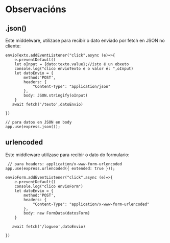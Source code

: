# Observacións

## .json()

Este míddelware, utilízase para recibir o dato enviado por fetch en JSON no cliente:

```
envioTexto.addEventListener("click",async (e)=>{
    e.preventDefault()
    let oInput = {dato:texto.value};//isto é un obxeto
    console.log("clico envioTexto e o valor é: ",oInput)
    let datoEnvio = {
        method:'POST',
        headers: {
            "Content-Type": "application/json"
        },
        body: JSON.stringify(oInput)
    }
   await fetch('/texto',datoEnvio)
    
})
```
```
// para datos en JSON en body
app.use(express.json());
```

## urlencoded 

Este middleware utilízase para recibir o dato do formulario: 

```
 // para headers: application/x-www-form-urlencoded 
app.use(express.urlencoded({ extended: true }));
```

```
envioForm.addEventListener("click",async (e)=>{
    e.preventDefault()
    console.log("clico envioForm")
    let datoEnvio = {
        method:'POST',
        headers: {
            "Content-Type": "application/x-www-form-urlencoded"
        },
        body: new FormData(datosForm)
    } 
    
   await fetch('/logueo',datoEnvio)
    
})
```
